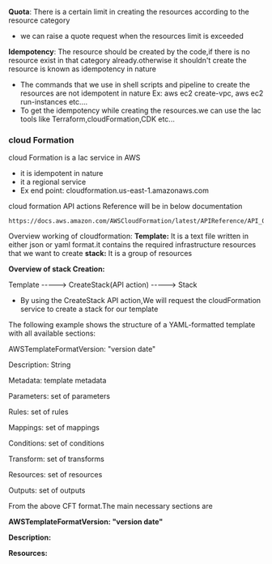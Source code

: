 **Quota**: There is a certain limit in creating the resources according to the resource category
* we can raise a quote request when the resources limit is exceeded

**Idempotency**: The resource should be created by the code,if there is no resource exist in that category already.otherwise it shouldn't create the resource is known as idempotency in nature
* The commands that we use in shell scripts and pipeline to create the resources are not idempotent in nature
  Ex: aws ec2 create-vpc, aws ec2 run-instances etc....
* To get the idempotency while creating the resources.we can use the Iac tools like Terraform,cloudFormation,CDK etc...


### cloud Formation

cloud Formation is a Iac service in AWS
* it is idempotent in nature
* it a regional service
* Ex end point: cloudformation.us-east-1.amazonaws.com

cloud formation API actions Reference will be in below documentation
```
https://docs.aws.amazon.com/AWSCloudFormation/latest/APIReference/API_Operations.html
```
Overview working of cloudformation:
**Template:** It is a text file written in either json or yaml format.it contains the required infrastructure resources that we want to create
**stack:** It is a group of resources

**Overview of stack Creation:**

Template -----> CreateStack(API action) -----> Stack

* By using the CreateStack API action,We will request the cloudFormation service to create a stack for our template

The following example shows the structure of a YAML-formatted template with all available sections:

AWSTemplateFormatVersion: "version date"

Description:
  String

Metadata:
  template metadata

Parameters:
  set of parameters

Rules:
  set of rules

Mappings:
  set of mappings

Conditions:
  set of conditions

Transform:
  set of transforms

Resources:
  set of resources

Outputs:
  set of outputs


From the above CFT format.The main necessary sections are

**AWSTemplateFormatVersion: "version date"**

**Description:**

**Resources:**